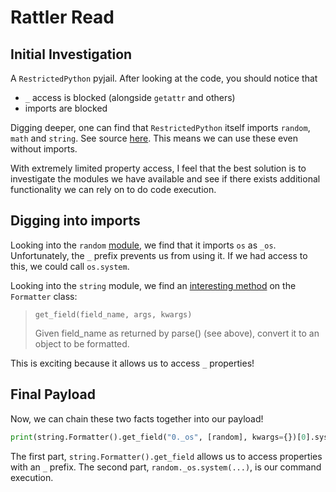 # Rattler Read


## Initial Investigation
A `RestrictedPython` pyjail. After looking at the code, you should notice that

+ `_` access is blocked (alongside `getattr` and others)
+ imports are blocked

Digging deeper, one can find that `RestrictedPython` itself imports `random`, `math` and `string`. See source [here](https://github.com/zopefoundation/RestrictedPython/blob/b82d5821d1669ff56b4264c39b01e658a62875e9/src/RestrictedPython/Utilities.py#L15). This means we can use these even without imports.

With extremely limited property access, I feel that the best solution is to investigate the modules we have available and see if there exists additional functionality we can rely on to do code execution.


## Digging into imports

Looking into the `random` [module](https://github.com/python/cpython/blob/3.11/Lib/random.py#L57), we find that it imports `os` as `_os`. Unfortunately, the `_` prefix prevents us from using it. If we had access to this, we could call `os.system`.

Looking into the `string` module, we find an [interesting method](https://docs.python.org/3/library/string.html#string.Formatter.get_field) on the `Formatter` class:

> `get_field(field_name, args, kwargs)`
> 
> Given field_name as returned by parse() (see above), convert it to an object to be formatted.

This is exciting because it allows us to access `_` properties!

## Final Payload

Now, we can chain these two facts together into our payload!

```py
print(string.Formatter().get_field("0._os", [random], kwargs={})[0].system("cat /flag.txt"))
```

The first part, `string.Formatter().get_field` allows us to access properties with an `_` prefix. The second part, `random._os.system(...)`, is our command execution.